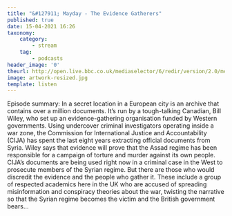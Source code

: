 ```yaml
---
title: "&#127911; Mayday - The Evidence Gatherers"
published: true
date: 15-04-2021 16:26
taxonomy:
    category:
        - stream
    tag:
        - podcasts
header_image: '0'
theurl: http://open.live.bbc.co.uk/mediaselector/6/redir/version/2.0/mediaset/audio-nondrm-download/proto/http/vpid/p09d0rc9.mp3
image: artwork-resized.jpg
template: listen
--- 
```

Episode summary: In a secret location in a European city is an archive that contains over a million documents. It’s run by a tough-talking Canadian, Bill Wiley, who set up an evidence-gathering organisation funded by Western governments. Using undercover criminal investigators operating inside a war zone, the Commission for International Justice and Accountability (CIJA) has spent the last eight years extracting official documents from Syria. Wiley says that evidence will prove that the Assad regime has been responsible for a campaign of torture and murder against its own people. CIJA’s documents are being used right now in a criminal case in the West to prosecute members of the Syrian regime. But there are those who would discredit the evidence and the people who gather it. These include a group of respected academics here in the UK who are accused of spreading misinformation and conspiracy theories about the war, twisting the narrative so that the Syrian regime becomes the victim and the British government bears…
